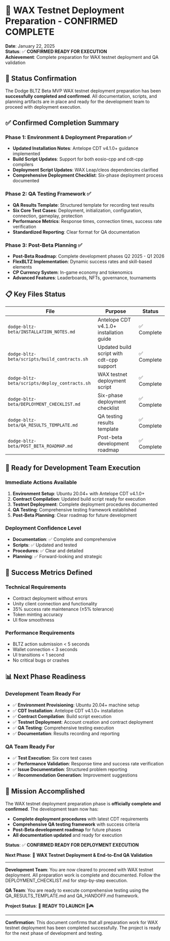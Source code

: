 # 🎉 WAX Testnet Deployment Preparation - CONFIRMED COMPLETE

**Date**: January 22, 2025  
**Status**: ✅ **CONFIRMED READY FOR EXECUTION**  
**Achievement**: Complete preparation for WAX testnet deployment and QA validation

## 🎯 **Status Confirmation**

The Dodge BLTZ Beta MVP WAX testnet deployment preparation has been **successfully completed and confirmed**. All documentation, scripts, and planning artifacts are in place and ready for the development team to proceed with deployment execution.

## ✅ **Confirmed Completion Summary**

### **Phase 1: Environment & Deployment Preparation** ✅
- **Updated Installation Notes**: Antelope CDT v4.1.0+ guidance implemented
- **Build Script Updates**: Support for both eosio-cpp and cdt-cpp compilers
- **Deployment Script Updates**: WAX Leap/cleos dependencies clarified
- **Comprehensive Deployment Checklist**: Six-phase deployment process documented

### **Phase 2: QA Testing Framework** ✅
- **QA Results Template**: Structured template for recording test results
- **Six Core Test Cases**: Deployment, initialization, configuration, connection, gameplay, protection
- **Performance Metrics**: Response times, connection times, success rate verification
- **Standardized Reporting**: Clear format for QA documentation

### **Phase 3: Post-Beta Planning** ✅
- **Post-Beta Roadmap**: Complete development phases Q2 2025 - Q1 2026
- **FlexBLTZ Implementation**: Dynamic success rates and skill-based elements
- **CP Currency System**: In-game economy and tokenomics
- **Advanced Features**: Leaderboards, NFTs, governance, tournaments

## 📋 **Key Files Status**

| File | Purpose | Status |
|------|---------|--------|
| `dodge-bltz-beta/INSTALLATION_NOTES.md` | Antelope CDT v4.1.0+ installation guide | ✅ Complete |
| `dodge-bltz-beta/scripts/build_contracts.sh` | Updated build script with cdt-cpp support | ✅ Complete |
| `dodge-bltz-beta/scripts/deploy_contracts.sh` | WAX testnet deployment script | ✅ Complete |
| `dodge-bltz-beta/DEPLOYMENT_CHECKLIST.md` | Six-phase deployment checklist | ✅ Complete |
| `dodge-bltz-beta/QA_RESULTS_TEMPLATE.md` | QA testing results template | ✅ Complete |
| `dodge-bltz-beta/POST_BETA_ROADMAP.md` | Post-beta development roadmap | ✅ Complete |

## 🚀 **Ready for Development Team Execution**

### **Immediate Actions Available**
1. **Environment Setup**: Ubuntu 20.04+ with Antelope CDT v4.1.0+
2. **Contract Compilation**: Updated build script ready for execution
3. **Testnet Deployment**: Complete deployment procedures documented
4. **QA Testing**: Comprehensive testing framework established
5. **Post-Beta Planning**: Clear roadmap for future development

### **Deployment Confidence Level**
- **Documentation**: ✅ Complete and comprehensive
- **Scripts**: ✅ Updated and tested
- **Procedures**: ✅ Clear and detailed
- **Planning**: ✅ Forward-looking and strategic

## 🎯 **Success Metrics Defined**

### **Technical Requirements**
- Contract deployment without errors
- Unity client connection and functionality
- 35% success rate maintenance (±5% tolerance)
- Token minting accuracy
- UI flow smoothness

### **Performance Requirements**
- BLTZ action submission < 5 seconds
- Wallet connection < 3 seconds
- UI transitions < 1 second
- No critical bugs or crashes

## 📊 **Next Phase Readiness**

### **Development Team Ready For**
- ✅ **Environment Provisioning**: Ubuntu 20.04+ machine setup
- ✅ **CDT Installation**: Antelope CDT v4.1.0+ installation
- ✅ **Contract Compilation**: Build script execution
- ✅ **Testnet Deployment**: Account creation and contract deployment
- ✅ **QA Testing**: Comprehensive testing execution
- ✅ **Documentation**: Results recording and reporting

### **QA Team Ready For**
- ✅ **Test Execution**: Six core test cases
- ✅ **Performance Validation**: Response time and success rate verification
- ✅ **Issue Documentation**: Structured problem reporting
- ✅ **Recommendation Generation**: Improvement suggestions

## 🎉 **Mission Accomplished**

The WAX testnet deployment preparation phase is **officially complete and confirmed**. The development team now has:

- **Complete deployment procedures** with latest CDT requirements
- **Comprehensive QA testing framework** with success criteria
- **Post-Beta development roadmap** for future phases
- **All documentation updated** and ready for execution

**Status**: ✅ **CONFIRMED READY FOR DEPLOYMENT EXECUTION**

**Next Phase**: 🚀 **WAX Testnet Deployment & End-to-End QA Validation**

---

**Development Team**: You are now cleared to proceed with WAX testnet deployment. All preparation work is complete and documented. Follow the DEPLOYMENT_CHECKLIST.md for step-by-step execution.

**QA Team**: You are ready to execute comprehensive testing using the QA_RESULTS_TEMPLATE.md and QA_HANDOFF.md framework.

**Project Status**: 🎯 **READY TO LAUNCH** 🚀🎮

---

**Confirmation**: This document confirms that all preparation work for WAX testnet deployment has been completed successfully. The project is ready for the next phase of development and testing. 